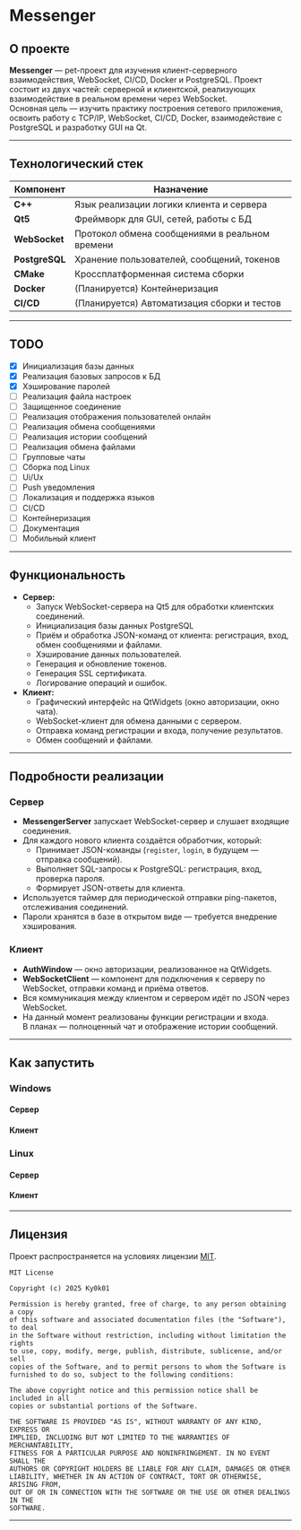 # Messenger

## О проекте

**Messenger** — pet-проект для изучения клиент-серверного взаимодействия, WebSocket, CI/CD, Docker и PostgreSQL. Проект состоит из двух частей: серверной и клиентской, реализующих взаимодействие в реальном времени через WebSocket.  
Основная цель — изучить практику построения сетевого приложения, освоить работу с TCP/IP, WebSocket, CI/CD, Docker, взаимодействие с PostgreSQL и разработку GUI на Qt.

---

## Технологический стек

| Компонент      | Назначение                                   |
|----------------|----------------------------------------------|
| **C++**        | Язык реализации логики клиента и сервера     |
| **Qt5**        | Фреймворк для GUI, сетей, работы с БД        |
| **WebSocket**  | Протокол обмена сообщениями в реальном времени |
| **PostgreSQL** | Хранение пользователей, сообщений, токенов           |
| **CMake**      | Кроссплатформенная система сборки            |
| **Docker**     | (Планируется) Контейнеризация                |
| **CI/CD**      | (Планируется) Автоматизация сборки и тестов  |

---

## TODO

- [X] Инициализация базы данных
- [X] Реализация базовых запросов к БД
- [X] Хэширование паролей
- [ ] Реализация файла настроек
- [ ] Защищенное соединение
- [ ] Реализация отображения пользователей онлайн
- [ ] Реализация обмена сообщениями
- [ ] Реализация истории сообщений
- [ ] Реализация обмена файлами
- [ ] Групповые чаты
- [ ] Сборка под Linux
- [ ] Ui/Ux
- [ ] Push уведомления
- [ ] Локализация и поддержка языков
- [ ] CI/CD
- [ ] Контейнеризация
- [ ] Документация
- [ ] Мобильный клиент

---

## Функциональность

- **Сервер:**
  - Запуск WebSocket-сервера на Qt5 для обработки клиентских соединений.
  - Инициализация базы данных PostgreSQL
  - Приём и обработка JSON-команд от клиента: регистрация, вход, обмен сообщениями и файлами.
  - Хэширование данных пользователей.
  - Генерация и обновление токенов.
  - Генерация SSL сертификата.
  - Логирование операций и ошибок.
- **Клиент:**
  - Графический интерфейс на QtWidgets (окно авторизации, окно чата).
  - WebSocket-клиент для обмена данными с сервером.
  - Отправка команд регистрации и входа, получение результатов.
  - Обмен сообщений и файлами.

---

## Подробности реализации

### Сервер

- **MessengerServer** запускает WebSocket-сервер и слушает входящие соединения.
- Для каждого нового клиента создаётся обработчик, который:
  - Принимает JSON-команды (`register`, `login`, в будущем — отправка сообщений).
  - Выполняет SQL-запросы к PostgreSQL: регистрация, вход, проверка пароля.
  - Формирует JSON-ответы для клиента.
- Используется таймер для периодической отправки ping-пакетов, отслеживания соединений.
- Пароли хранятся в базе в открытом виде — требуется внедрение хэширования.

### Клиент

- **AuthWindow** — окно авторизации, реализованное на QtWidgets.
- **WebSocketClient** — компонент для подключения к серверу по WebSocket, отправки команд и приёма ответов.
- Вся коммуникация между клиентом и сервером идёт по JSON через WebSocket.
- На данный момент реализованы функции регистрации и входа.  
  В планах — полноценный чат и отображение истории сообщений.

---

## Как запустить

### Windows

#### Сервер

#### Клиент

### Linux

#### Сервер

#### Клиент

---

## Лицензия

Проект распространяется на условиях лицензии [MIT](LICENSE).

```
MIT License

Copyright (c) 2025 Ky0k01

Permission is hereby granted, free of charge, to any person obtaining a copy
of this software and associated documentation files (the "Software"), to deal
in the Software without restriction, including without limitation the rights
to use, copy, modify, merge, publish, distribute, sublicense, and/or sell
copies of the Software, and to permit persons to whom the Software is
furnished to do so, subject to the following conditions:

The above copyright notice and this permission notice shall be included in all
copies or substantial portions of the Software.

THE SOFTWARE IS PROVIDED "AS IS", WITHOUT WARRANTY OF ANY KIND, EXPRESS OR
IMPLIED, INCLUDING BUT NOT LIMITED TO THE WARRANTIES OF MERCHANTABILITY,
FITNESS FOR A PARTICULAR PURPOSE AND NONINFRINGEMENT. IN NO EVENT SHALL THE
AUTHORS OR COPYRIGHT HOLDERS BE LIABLE FOR ANY CLAIM, DAMAGES OR OTHER
LIABILITY, WHETHER IN AN ACTION OF CONTRACT, TORT OR OTHERWISE, ARISING FROM,
OUT OF OR IN CONNECTION WITH THE SOFTWARE OR THE USE OR OTHER DEALINGS IN THE
SOFTWARE.
```

---
